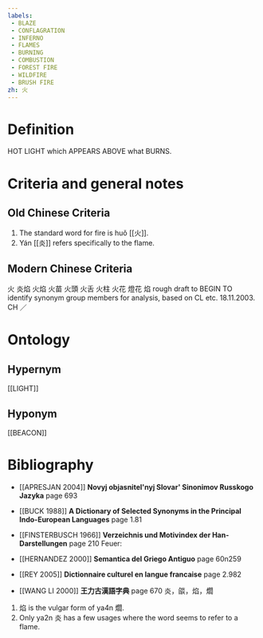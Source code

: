 ```yaml
---
labels: 
 - BLAZE
 - CONFLAGRATION
 - INFERNO
 - FLAMES
 - BURNING
 - COMBUSTION
 - FOREST FIRE
 - WILDFIRE
 - BRUSH FIRE
zh: 火
---
```


# Definition
HOT LIGHT which APPEARS ABOVE what BURNS.
# Criteria and general notes
## Old Chinese Criteria
1. The standard word for fire is huǒ [[火]].
2. Yán [[炎]] refers specifically to the flame.
## Modern Chinese Criteria
火
炎焰
火焰
火苗
火頭
火舌
火柱
火花
燈花
焰
rough draft to BEGIN TO identify synonym group members for analysis, based on CL etc. 18.11.2003. CH ／
# Ontology

## Hypernym
[[LIGHT]]
## Hyponym
[[BEACON]]
# Bibliography
- [[APRESJAN 2004]]
**Novyj objasnitel'nyj Slovar' Sinonimov Russkogo Jazyka** page 693

- [[BUCK 1988]]
**A Dictionary of Selected Synonyms in the Principal Indo-European Languages** page 1.81

- [[FINSTERBUSCH 1966]]
**Verzeichnis und Motivindex der Han-Darstellungen** page 210
Feuer:
- [[HERNANDEZ 2000]]
**Semantica del Griego Antiguo** page 60n259

- [[REY 2005]]
**Dictionnaire culturel en langue francaise** page 2.982

- [[WANG LI 2000]]
**王力古漢語字典** page 670
炎，燄，焰，爓
1. 焰 is the vulgar form of ya4n 爓.
2. Only ya2n 炎 has a few usages where the word seems to refer to a flame.